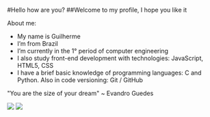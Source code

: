 #Hello how are you?
##Welcome to my profile, I hope you like it

About me:
- My name is Guilherme
- I’m from Brazil
- I’m currently in the 1° period of computer engineering
- I also study front-end development with technologies: JavaScript, HTML5, CSS
- I have a brief basic knowledge of programming languages: C and Python.
Also in code versioning: Git / GitHub


"You are the size of your dream" ~ Evandro Guedes
<p align="left">
    <a href="https://www.linkedin.com/in/gcolares95/" alt="Linkedin">
    <img src="https://img.shields.io/badge/-Instagram-DF0174?style=for-the-badge&logo=instagram&logoColor=white&link=https://www.linkedin.com/in/gcolares95/"></a>
    <a href="https://www.instagram.com/gcolares95/" alt="Instagram">
    <img src="https://img.shields.io/badge/-Linkedin-0e76a8?style=for-the-badge&logo=Linkedin&logoColor=white&link=https://www.linkedin.com/in/gcolares95/"></a>
</p>

